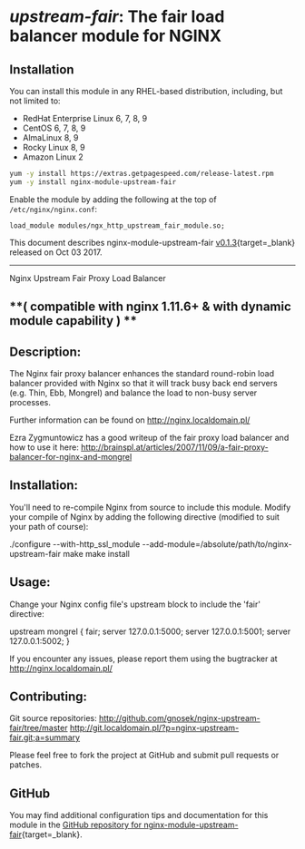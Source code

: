 # *upstream-fair*: The fair load balancer module for NGINX


## Installation

You can install this module in any RHEL-based distribution, including, but not limited to:

* RedHat Enterprise Linux 6, 7, 8, 9
* CentOS 6, 7, 8, 9
* AlmaLinux 8, 9
* Rocky Linux 8, 9
* Amazon Linux 2

```bash
yum -y install https://extras.getpagespeed.com/release-latest.rpm
yum -y install nginx-module-upstream-fair
```

Enable the module by adding the following at the top of `/etc/nginx/nginx.conf`:

```nginx
load_module modules/ngx_http_upstream_fair_module.so;
```


This document describes nginx-module-upstream-fair [v0.1.3](https://github.com/itoffshore/nginx-upstream-fair/releases/tag/0.1.3){target=_blank} 
released on Oct 03 2017.

<hr />
Nginx Upstream Fair Proxy Load Balancer

**( compatible with nginx 1.11.6+ & with dynamic module capability ) **
--

Description:
--

The Nginx fair proxy balancer enhances the standard round-robin load balancer provided
with Nginx so that it will track busy back end servers (e.g. Thin, Ebb, Mongrel)
and balance the load to non-busy server processes.

Further information can be found on http://nginx.localdomain.pl/

Ezra Zygmuntowicz has a good writeup of the fair proxy load balancer and how to use it here:
http://brainspl.at/articles/2007/11/09/a-fair-proxy-balancer-for-nginx-and-mongrel


Installation:
--

You'll need to re-compile Nginx from source to include this module.
Modify your compile of Nginx by adding the following directive
(modified to suit your path of course):

./configure --with-http_ssl_module --add-module=/absolute/path/to/nginx-upstream-fair
make
make install


Usage:
--

Change your Nginx config file's upstream block to include the 'fair' directive:

upstream mongrel {
    fair;
    server 127.0.0.1:5000;
    server 127.0.0.1:5001;
    server 127.0.0.1:5002;
  }


If you encounter any issues, please report them using the bugtracker at
http://nginx.localdomain.pl/

Contributing:
--

Git source repositories:
http://github.com/gnosek/nginx-upstream-fair/tree/master
http://git.localdomain.pl/?p=nginx-upstream-fair.git;a=summary

Please feel free to fork the project at GitHub and submit pull requests or patches.

## GitHub

You may find additional configuration tips and documentation for this module in the [GitHub 
repository for 
nginx-module-upstream-fair](https://github.com/itoffshore/nginx-upstream-fair){target=_blank}.